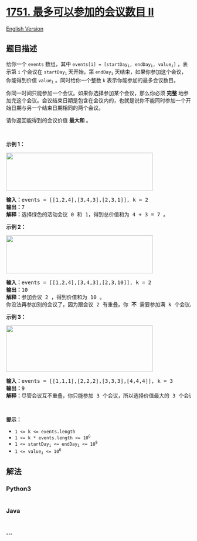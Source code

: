 # [1751. 最多可以参加的会议数目 II](https://leetcode.cn/problems/maximum-number-of-events-that-can-be-attended-ii)

[English Version](/solution/1700-1799/1751.Maximum%20Number%20of%20Events%20That%20Can%20Be%20Attended%20II/README_EN.md)

## 题目描述

<!-- 这里写题目描述 -->

<p>给你一个 <code>events</code> 数组，其中 <code>events[i] = [startDay<sub>i</sub>, endDay<sub>i</sub>, value<sub>i</sub>]</code> ，表示第 <code>i</code> 个会议在 <code>startDay<sub>i</sub></code><sub> </sub>天开始，第 <code>endDay<sub>i</sub></code> 天结束，如果你参加这个会议，你能得到价值 <code>value<sub>i</sub></code> 。同时给你一个整数 <code>k</code> 表示你能参加的最多会议数目。</p>

<p>你同一时间只能参加一个会议。如果你选择参加某个会议，那么你必须 <strong>完整</strong> 地参加完这个会议。会议结束日期是包含在会议内的，也就是说你不能同时参加一个开始日期与另一个结束日期相同的两个会议。</p>

<p>请你返回能得到的会议价值 <strong>最大和</strong> 。</p>

<p> </p>

<p><strong>示例 1：</strong></p>

<p><img alt="" src="https://fastly.jsdelivr.net/gh/doocs/leetcode@main/solution/1700-1799/1751.Maximum%20Number%20of%20Events%20That%20Can%20Be%20Attended%20II/images/screenshot-2021-01-11-at-60048-pm.png" style="width: 400px; height: 103px;" /></p>

<pre>
<b>输入：</b>events = [[1,2,4],[3,4,3],[2,3,1]], k = 2
<b>输出：</b>7
<strong>解释：</strong>选择绿色的活动会议 0 和 1，得到总价值和为 4 + 3 = 7 。</pre>

<p><strong>示例 2：</strong></p>

<p><img alt="" src="https://fastly.jsdelivr.net/gh/doocs/leetcode@main/solution/1700-1799/1751.Maximum%20Number%20of%20Events%20That%20Can%20Be%20Attended%20II/images/screenshot-2021-01-11-at-60150-pm.png" style="width: 400px; height: 103px;" /></p>

<pre>
<b>输入：</b>events = [[1,2,4],[3,4,3],[2,3,10]], k = 2
<b>输出：</b>10
<b>解释：</b>参加会议 2 ，得到价值和为 10 。
你没法再参加别的会议了，因为跟会议 2 有重叠。你 <strong>不</strong> 需要参加满 k 个会议。</pre>

<p><strong>示例 3：</strong></p>

<p><strong><img alt="" src="https://fastly.jsdelivr.net/gh/doocs/leetcode@main/solution/1700-1799/1751.Maximum%20Number%20of%20Events%20That%20Can%20Be%20Attended%20II/images/screenshot-2021-01-11-at-60703-pm.png" style="width: 400px; height: 126px;" /></strong></p>

<pre>
<b>输入：</b>events = [[1,1,1],[2,2,2],[3,3,3],[4,4,4]], k = 3
<b>输出：</b>9
<b>解释：</b>尽管会议互不重叠，你只能参加 3 个会议，所以选择价值最大的 3 个会议。</pre>

<p> </p>

<p><strong>提示：</strong></p>

<ul>
	<li><code>1 <= k <= events.length</code></li>
	<li><code>1 <= k * events.length <= 10<sup>6</sup></code></li>
	<li><code>1 <= startDay<sub>i</sub> <= endDay<sub>i</sub> <= 10<sup>9</sup></code></li>
	<li><code>1 <= value<sub>i</sub> <= 10<sup>6</sup></code></li>
</ul>

## 解法

<!-- 这里可写通用的实现逻辑 -->

<!-- tabs:start -->

### **Python3**

<!-- 这里可写当前语言的特殊实现逻辑 -->

```python


```

### **Java**

<!-- 这里可写当前语言的特殊实现逻辑 -->

```java


```

### **...**

```


```

<!-- tabs:end -->
